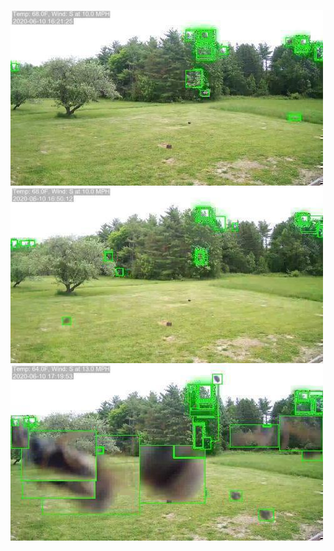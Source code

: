 ![20200610-161914-164919](in/20200610/20200610-161914-164919_0_.jpg)
![20200610-164924-171929](in/20200610/20200610-164924-171929_0_.jpg)
![20200610-171934-174939](in/20200610/20200610-171934-174939_0_.jpg)
